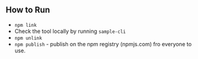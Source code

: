 ## How to Run
* `npm link`
* Check the tool locally by running `sample-cli`
* `npm unlink`
* `npm publish` - publish on the npm registry (npmjs.com) fro everyone to use.